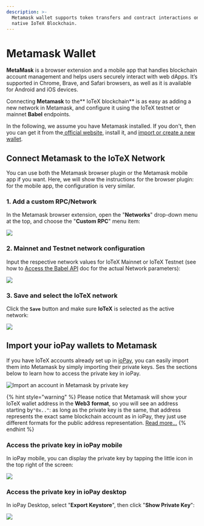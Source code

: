 ```yaml
---
description: >-
  Metamask wallet supports token transfers and contract interactions on the
  native IoTeX Blockchain.
---
```


# Metamask Wallet

**MetaMask** is a browser extension and a mobile app that handles blockchain account management and helps users securely interact with web dApps. It’s supported in Chrome, Brave, and Safari browsers, as well as it is available for Android and iOS devices.

Connecting **Metamask** to the** IoTeX blockchain** is as easy as adding a new network in Metamask, and configure it using the IoTeX testnet or mainnet **Babel** endpoints. 

In the following, we assume you have Metamask installed. If you don't, then you can get it from the[ official website](https://metamask.io/index.html), install it, and [import or create a new wallet](https://metamask.zendesk.com/hc/en-us/articles/360015489531-Getting-Started-With-MetaMask).

## Connect Metamask to the IoTeX Network

You can use both the Metamask browser plugin or the Metamask mobile app if you want. Here, we will show the instructions for the browser plugin: for the mobile app, the configuration is very similar.

### 1. Add a custom RPC/Network

In the Metamask browser extension, open the "**Networks**" drop-down menu at the top, and choose the "**Custom RPC**" menu item:

![](<../../.gitbook/assets/image (15).png>)

### 2. Mainnet and Testnet network configuration

Input the respective network values for IoTeX Mainnet or IoTeX Testnet (see how to  [Access the Babel API](../../reference/babel-web3-api.md#access-the-babel-api) doc for the actual Network parameters):

![](<../../.gitbook/assets/image (52).png>)

### 3. Save and select the IoTeX network

Click the **`Save`** button and make sure **IoTeX** is selected as the active network:

![](<../../.gitbook/assets/image (42).png>)

## Import your ioPay wallets to Metamask

If you have IoTeX accounts already set up in [ioPay](https://iopay.iotex.io), you can easily import them into Metamask by simply importing their private keys. Ses the sections below to learn how to access the private key in ioPay.

![Import an account in Metamask by private key](<../../.gitbook/assets/image (66).png>)

{% hint style="warning" %}
Please notice that Metamask will show your IoTeX wallet address in the **Web3** **format**, so you will see an address starting by`"0x.."`: as long as the private key is the same, that address represents the exact same blockchain account as in ioPay, they just use different formats for the public address representation. [Read more...](../../basic-concepts/address-conversion.md)
{% endhint %}

### Access the private key in ioPay mobile

In ioPay mobile, you can display the private key by tapping the little icon in the top right of the screen:

![](<../../.gitbook/assets/image (62).png>)

### Access the private key in ioPay desktop

In ioPay Desktop, select "**Export Keystore**", then click "**Show Private Key**":

![](<../../.gitbook/assets/image (64).png>)
